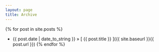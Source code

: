 ```yaml
---
layout: page
title: Archive
---
```

{% for post in site.posts %}
* {{ post.date | date_to_string }} &raquo; [ {{ post.title }} ]({{ site.baseurl }}{{ post.url }})
{% endfor %}
